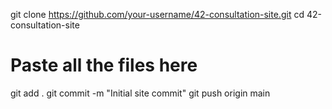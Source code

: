 git clone https://github.com/your-username/42-consultation-site.git
cd 42-consultation-site
# Paste all the files here
git add .
git commit -m "Initial site commit"
git push origin main
